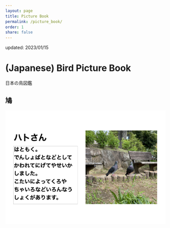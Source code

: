 ```yaml
---
layout: page
title: Picture Book
permalink: /picture_book/
order: 1
share: false
---
```

updated: 2023/01/15

# (Japanese) Bird Picture Book
日本の鳥図鑑

## 鳩
<img id="zukan1" src="/assets/img/zukan1.jpeg" width=842 alt="zukan1"  title="zukan test">

